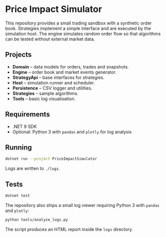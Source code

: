 # Price Impact Simulator

This repository provides a small trading sandbox with a synthetic order book.
Strategies implement a simple interface and are executed by the simulation host.
The engine simulates random order flow so that algorithms can be tested without
external market data.

## Projects

- **Domain** – data models for orders, trades and snapshots.
- **Engine** – order book and market events generator.
- **StrategyApi** – base interfaces for strategies.
- **Host** – simulation runner and scheduler.
- **Persistence** – CSV logger and utilities.
- **Strategies** – sample algorithms.
- **Tools** – basic log visualisation.

## Requirements

- .NET 9 SDK
- Optional: Python 3 with `pandas` and `plotly` for log analysis

## Running

```bash
dotnet run --project PriceImpactSimulator
```

Logs are written to `./logs`.

## Tests

```bash
dotnet test
```

The repository also ships a small log viewer requiring Python 3 with `pandas` and `plotly`:

```bash
python tools/analyze_logs.py
```

The script produces an HTML report inside the `logs` directory.

